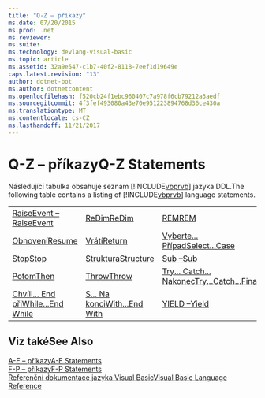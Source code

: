 ```yaml
---
title: "Q-Z – příkazy"
ms.date: 07/20/2015
ms.prod: .net
ms.reviewer: 
ms.suite: 
ms.technology: devlang-visual-basic
ms.topic: article
ms.assetid: 32a9e547-c1b7-40f2-8118-7eef1d19649e
caps.latest.revision: "13"
author: dotnet-bot
ms.author: dotnetcontent
ms.openlocfilehash: f520cb24f1ebc960407c7a978f6cb79212a3aedf
ms.sourcegitcommit: 4f3fef493080a43e70e951223894768d36ce430a
ms.translationtype: MT
ms.contentlocale: cs-CZ
ms.lasthandoff: 11/21/2017
---
```

# <a name="q-z-statements"></a><span data-ttu-id="f9084-102">Q-Z – příkazy</span><span class="sxs-lookup"><span data-stu-id="f9084-102">Q-Z Statements</span></span>
<span data-ttu-id="f9084-103">Následující tabulka obsahuje seznam [!INCLUDE[vbprvb](~/includes/vbprvb-md.md)] jazyka DDL.</span><span class="sxs-lookup"><span data-stu-id="f9084-103">The following table contains a listing of [!INCLUDE[vbprvb](~/includes/vbprvb-md.md)] language statements.</span></span>  
  
|||||  
|---|---|---|---|  
|[<span data-ttu-id="f9084-104">RaiseEvent –</span><span class="sxs-lookup"><span data-stu-id="f9084-104">RaiseEvent</span></span>](../../../visual-basic/language-reference/statements/raiseevent-statement.md)|[<span data-ttu-id="f9084-105">ReDim</span><span class="sxs-lookup"><span data-stu-id="f9084-105">ReDim</span></span>](../../../visual-basic/language-reference/statements/redim-statement.md)|[<span data-ttu-id="f9084-106">REM</span><span class="sxs-lookup"><span data-stu-id="f9084-106">REM</span></span>](../../../visual-basic/language-reference/statements/rem-statement.md)|[<span data-ttu-id="f9084-107">RemoveHandler</span><span class="sxs-lookup"><span data-stu-id="f9084-107">RemoveHandler</span></span>](../../../visual-basic/language-reference/statements/removehandler-statement.md)|  
|[<span data-ttu-id="f9084-108">Obnovení</span><span class="sxs-lookup"><span data-stu-id="f9084-108">Resume</span></span>](../../../visual-basic/language-reference/statements/resume-statement.md)|[<span data-ttu-id="f9084-109">Vrátí</span><span class="sxs-lookup"><span data-stu-id="f9084-109">Return</span></span>](../../../visual-basic/language-reference/statements/return-statement.md)|[<span data-ttu-id="f9084-110">Vyberte... Případ</span><span class="sxs-lookup"><span data-stu-id="f9084-110">Select...Case</span></span>](../../../visual-basic/language-reference/statements/select-case-statement.md)|[<span data-ttu-id="f9084-111">Nastavení</span><span class="sxs-lookup"><span data-stu-id="f9084-111">Set</span></span>](../../../visual-basic/language-reference/statements/set-statement.md)|  
|[<span data-ttu-id="f9084-112">Stop</span><span class="sxs-lookup"><span data-stu-id="f9084-112">Stop</span></span>](../../../visual-basic/language-reference/statements/stop-statement.md)|[<span data-ttu-id="f9084-113">Struktura</span><span class="sxs-lookup"><span data-stu-id="f9084-113">Structure</span></span>](../../../visual-basic/language-reference/statements/structure-statement.md)|[<span data-ttu-id="f9084-114">Sub –</span><span class="sxs-lookup"><span data-stu-id="f9084-114">Sub</span></span>](../../../visual-basic/language-reference/statements/sub-statement.md)|[<span data-ttu-id="f9084-115">SyncLock –</span><span class="sxs-lookup"><span data-stu-id="f9084-115">SyncLock</span></span>](../../../visual-basic/language-reference/statements/synclock-statement.md)|  
|[<span data-ttu-id="f9084-116">Potom</span><span class="sxs-lookup"><span data-stu-id="f9084-116">Then</span></span>](../../../visual-basic/language-reference/statements/then-statement.md)|[<span data-ttu-id="f9084-117">Throw</span><span class="sxs-lookup"><span data-stu-id="f9084-117">Throw</span></span>](../../../visual-basic/language-reference/statements/throw-statement.md)|[<span data-ttu-id="f9084-118">Try... Catch... Nakonec</span><span class="sxs-lookup"><span data-stu-id="f9084-118">Try...Catch...Finally</span></span>](../../../visual-basic/language-reference/statements/try-catch-finally-statement.md)|[<span data-ttu-id="f9084-119">Pomocí</span><span class="sxs-lookup"><span data-stu-id="f9084-119">Using</span></span>](../../../visual-basic/language-reference/statements/using-statement.md)|  
|[<span data-ttu-id="f9084-120">Chvíli... End při</span><span class="sxs-lookup"><span data-stu-id="f9084-120">While...End While</span></span>](../../../visual-basic/language-reference/statements/while-end-while-statement.md)|[<span data-ttu-id="f9084-121">S... Na konci</span><span class="sxs-lookup"><span data-stu-id="f9084-121">With...End With</span></span>](../../../visual-basic/language-reference/statements/with-end-with-statement.md)|[<span data-ttu-id="f9084-122">YIELD –</span><span class="sxs-lookup"><span data-stu-id="f9084-122">Yield</span></span>](../../../visual-basic/language-reference/statements/yield-statement.md)||  
  
## <a name="see-also"></a><span data-ttu-id="f9084-123">Viz také</span><span class="sxs-lookup"><span data-stu-id="f9084-123">See Also</span></span>  
 [<span data-ttu-id="f9084-124">A-E – příkazy</span><span class="sxs-lookup"><span data-stu-id="f9084-124">A-E Statements</span></span>](../../../visual-basic/language-reference/statements/a-e-statements.md)  
 [<span data-ttu-id="f9084-125">F-P – příkazy</span><span class="sxs-lookup"><span data-stu-id="f9084-125">F-P Statements</span></span>](../../../visual-basic/language-reference/statements/f-p-statements.md)  
 [<span data-ttu-id="f9084-126">Referenční dokumentace jazyka Visual Basic</span><span class="sxs-lookup"><span data-stu-id="f9084-126">Visual Basic Language Reference</span></span>](../../../visual-basic/language-reference/index.md)
